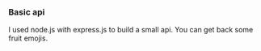### Basic api

I used node.js with express.js to build a small api.
You can get back some fruit emojis.
